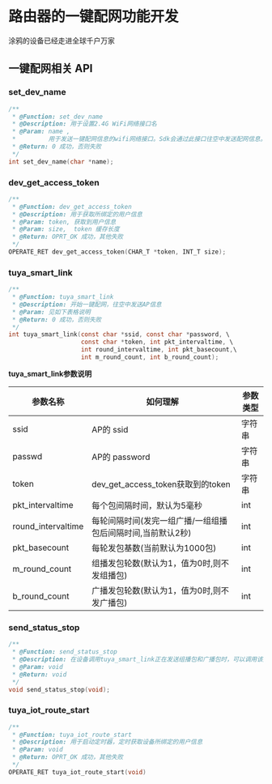 # 路由器的一键配网功能开发

涂鸦的设备已经走进全球千户万家

## 一键配网相关 API

### set_dev_name
```c
/**
 * @Function: set_dev_name
 * @Description: 用于设置2.4G WiFi网络接口名
 * @Param: name , 
 *         用于发送一键配网信息的wifi网络接口。Sdk会通过此接口往空中发送配网信息。
 * @Return: 0 成功，否则失败
 */
int set_dev_name(char *name);
```

### dev_get_access_token
```c
/**
 * @Function: dev_get_access_token
 * @Description: 用于获取所绑定的用户信息
 * @Param: token, 获取到用户信息
 * @Param: size,  token 缓存长度
 * @Return: OPRT_OK 成功，其他失败
 */
OPERATE_RET dev_get_access_token(CHAR_T *token, INT_T size);
```

### tuya_smart_link
```c
/**
 * @Function: tuya_smart_link
 * @Description: 开始一键配网，往空中发送AP信息
 * @Param: 见如下表格说明
 * @Return: 0 成功，否则失败
 */
int tuya_smart_link(const char *ssid, const char *password, \
                    const char *token, int pkt_intervaltime, \
                    int round_intervaltime, int pkt_basecount,\
                    int m_round_count, int b_round_count);
```

**tuya_smart_link参数说明**

| 参数名称           | 如何理解                                                    | 参数类型 |
| ------------------ | ----------------------------------------------------------- | -------- |
| ssid               | AP的 ssid                                                   | 字符串   |
| passwd             | AP的 password                                               | 字符串   |
| token              | dev_get_access_token获取到的token                           | 字符串   |
| pkt_intervaltime   | 每个包间隔时间，默认为5毫秒                                 | int      |
| round_intervaltime | 每轮间隔时间(发完一组广播/一组组播包后间隔时间,当前默认2秒) | int      |
| pkt_basecount      | 每轮发包基数(当前默认为1000包)                              | int      |
| m_round_count      | 组播发包轮数(默认为1，值为0时,则不发组播包)                 | int      |
| b_round_count      | 广播发包轮数(默认为1，值为0时,则不发广播包)                 | int      |

### send_status_stop
```c
/**
 * @Function: send_status_stop
 * @Description: 在设备调用tuya_smart_link正在发送组播包和广播包时，可以调用该接口停止发送
 * @Param: void
 * @Return: void
 */
void send_status_stop(void);
```

### tuya_iot_route_start
```c
/**
 * @Function: tuya_iot_route_start
 * @Description: 用于启动定时器，定时获取设备所绑定的用户信息
 * @Param: void
 * @Return: OPRT_OK 成功，其他失败
 */
OPERATE_RET tuya_iot_route_start(void)
```